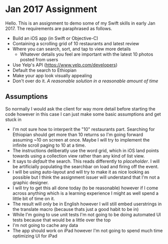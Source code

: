 #  Jan 2017 Assignment

Hello. This is an assignment to demo some of my Swift skills in early Jan 2017. The requirements are paraphrased as follows.

* Build an iOS app (in Swift or Objective-C)
* Containing a scrolling grid of 10 restaurants and latest review
* Where you can search, sort, and tap to view more details 
    * Whatever details you feel are important with the latest 10 photos posted from users
* Use Yelp's API (https://www.yelp.com/developers)
* Default the search to Ethiopian
* Make your app look visually appealing
* Don't over do it. *A reasonable solution in a reasonable amount of time*

## Assumptions

So normally I would ask the client for way more detail before starting the code however in this case I can just make some basic assumptions and get stuck in

* I'm not sure how to interperit the "10" restaurants part. Searching for Ethiopian should get more than 10 returns so I'm going forward assuming ~10 on screen at once. Maybe I will try to implement the infinite scroll paging to 10 at a time.
* The instructions deliberatly use the word grid, which in iOS land points towards using a collection view rather than any kind of list view.
* It says to *default* the search. This reads differently to *placeholder*. I will be artificially populating the searchbar on load and firing off the event.
* I will be using auto-layout and will try to make it as nice looking as possible but I think the assignment issuer will understand that I'm not a graphic designer.
* I will try to get this all done today (to be reasonable) however if I come across anything which is a learning experience I might as well spend a little bit of time on it.
* The result will only be in English however I will still embed userstrings in the translate macro (because thats just a good habit to be in)
* While I'm going to use unit tests I'm not going to be doing automated UI tests because that would be a little over the top
* I'm not going to cache any data
* The app should work on iPad however I'm not going to spend much time optimizing UI for iPad
